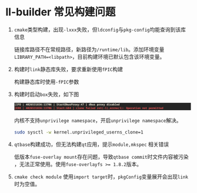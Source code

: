 # ll-builder 常见构建问题

1. `cmake`类型构建，出现`-lxxx`失败，但`ldconfig`与`pkg-config`均能查询到该库信息

    链接库路径不在常规路径，新路径为`/runtime/lib`。添加环境变量 `LIBRARY_PATH=<libpath>`，目前构建环境已默认包含该环境变量。

2. 构建时`link`静态库失败，要求重新使用`fPIC`构建

    构建静态库时使用`-fPIC`参数

3. 构建时启动`box`失败，如下图

    ![ll-box启动失败](images/ll-box-start-failed.png)

    内核不支持`unprivilege namespace`，开启`unprivilege namespace`解决。

    ```bash
    sudo sysctl -w kernel.unprivileged_userns_clone=1
    ```

4. `qtbase`构建成功，但无法构建`qt`应用，提示`module,mkspec` 相关错误

    低版本`fuse-overlay mount`存在问题，导致`qtbase commit`时文件内容被污染 ，无法正常使用。使用`fuse-overlayfs >= 1.8.2`版本。

5. `cmake check module` 使用`import target`时，`pkgConfig`变量展开会出现`link`时为空值。
